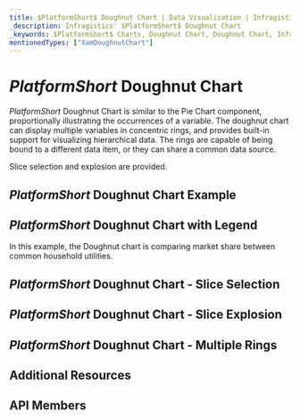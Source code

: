 ```yaml
---
title: $PlatformShort$ Doughnut Chart | Data Visualization | Infragistics
_description: Infragistics' $PlatformShort$ Doughnut Chart
_keywords: $PlatformShort$ Charts, Doughnut Chart, Doughnut Chart, Infragistics
mentionedTypes: ["XamDoughnutChart"]
---
```

# $PlatformShort$ Doughnut Chart

$PlatformShort$ Doughnut Chart is similar to the Pie Chart component, proportionally illustrating the occurrences of a variable. The doughnut chart can display multiple variables in concentric rings, and provides built-in support for visualizing hierarchical data. The rings are capable of being bound to a different data item, or they can share a common data source.

Slice selection and explosion are provided.

## $PlatformShort$ Doughnut Chart Example
<!-- TODO use this iframe which will point to a new sample:

<iframe src='{environment:dvDemosBaseUrl}/charts/doughnut-chart-overview' width="100%" height="100%" seamless frameBorder="0" onload="onXPlatSampleIframeContentLoaded(this);" alt="$PlatformShort$ Doughnut Chart Example"></iframe> -->

## $PlatformShort$ Doughnut Chart with Legend

In this example, the Doughnut chart is comparing market share between common household utilities.

## $PlatformShort$ Doughnut Chart - Slice Selection

## $PlatformShort$ Doughnut Chart - Slice Explosion

## $PlatformShort$ Doughnut Chart - Multiple Rings

## Additional Resources
<!-- TODO list topic links related to this topic -->

## API Members
<!-- TODO list API links used in this topic -->

